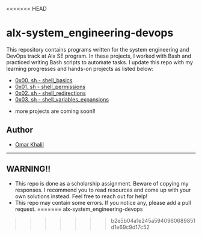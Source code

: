<<<<<<< HEAD
# alx-system_engineering-devops

This repository contains programs written for the system engineering and DevOps track at Alx SE program. In these projects, I worked with Bash and practiced writing Bash scripts to automate tasks. I update this repo with my learning progresses and hands-on projects as listed below:

* [0x00. sh - shell_basics](./0x00-shell_basics)
* [0x01. sh - shell_permissions](./0x01-shell_permissions)
* [0x02. sh - shell_redirections](./0x02-shell_redirections)
* [0x03. sh - shell_variables_expansions](./0x03-shell_variables_expansions)

- more projects are coming soon!!

## Author 
+ [Omar Khalil](https://github.com/OmarKhalil10)

---

## WARNING!!
- This repo is done as a scholarship assignment. Beware of copying my responses. I recommend you  to read resources and come up with your own solutions instead. Feel free to reach out for help!
- This repo may contain some errors. If you notice any, please add a pull request.
=======
alx-system_engineering-devops
>>>>>>> b2e5b04a1e245a5940960689851d1e69c9d17c52
